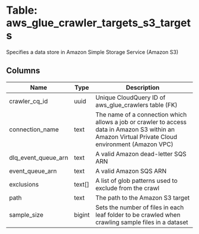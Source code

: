 
# Table: aws_glue_crawler_targets_s3_targets
Specifies a data store in Amazon Simple Storage Service (Amazon S3)
## Columns
| Name        | Type           | Description  |
| ------------- | ------------- | -----  |
|crawler_cq_id|uuid|Unique CloudQuery ID of aws_glue_crawlers table (FK)|
|connection_name|text|The name of a connection which allows a job or crawler to access data in Amazon S3 within an Amazon Virtual Private Cloud environment (Amazon VPC)|
|dlq_event_queue_arn|text|A valid Amazon dead-letter SQS ARN|
|event_queue_arn|text|A valid Amazon SQS ARN|
|exclusions|text[]|A list of glob patterns used to exclude from the crawl|
|path|text|The path to the Amazon S3 target|
|sample_size|bigint|Sets the number of files in each leaf folder to be crawled when crawling sample files in a dataset|
